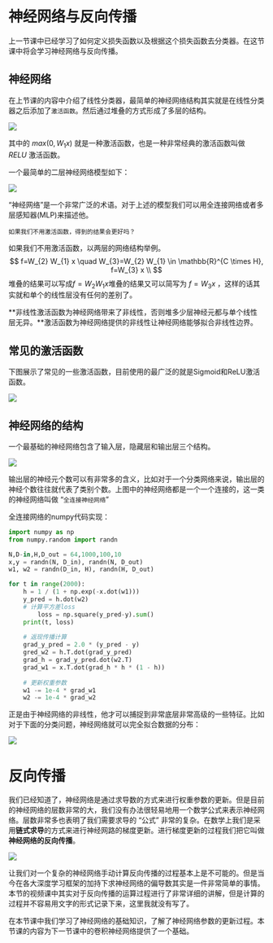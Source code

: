 # 神经网络与反向传播

上一节课中已经学习了如何定义损失函数以及根据这个损失函数去分类器。在这节课中将会学习神经网络与反向传播。

## 神经网络

在上节课的内容中介绍了线性分类器，最简单的神经网络结构其实就是在线性分类器之后添加了`激活函数`。然后通过堆叠的方式形成了多层的结构。

![](https://sonder-images.oss-cn-beijing.aliyuncs.com/img/20210817140342image-20210817140341508.png)

其中的 $max(0,W_1x)$ 就是一种激活函数，也是一种非常经典的激活函数叫做 $RELU$ 激活函数。

一个最简单的二层神经网络模型如下：

![](https://sonder-images.oss-cn-beijing.aliyuncs.com/img/20210817140618image-20210817140617184.png)

“神经网络”是一个非常广泛的术语。对于上述的模型我们可以用全连接网络或者多层感知器(MLP)来描述他。

`如果我们不用激活函数，得到的结果会更好吗？`

如果我们不用激活函数，以两层的网络结构举例。
$$
f=W_{2} W_{1} x \quad W_{3}=W_{2} W_{1} \in \mathbb{R}^{C \times H}, f=W_{3} x \\
$$
堆叠的结果可以写成$f=W_2W_1x$堆叠的结果又可以简写为 $f=W_3x$ ，这样的话其实就和单个的线性层没有任何的差别了。

**非线性激活函数为神经网络带来了非线性，否则堆多少层神经元都与单个线性层无异。**激活函数为神经网络提供的非线性让神经网络能够拟合非线性边界。

## 常见的激活函数

下图展示了常见的一些激活函数，目前使用的最广泛的就是Sigmoid和ReLU激活函数。

![](https://sonder-images.oss-cn-beijing.aliyuncs.com/img/20210817141807image-20210817141805246.png)

## 神经网络的结构

一个最基础的神经网络包含了输入层，隐藏层和输出层三个结构。

![](https://sonder-images.oss-cn-beijing.aliyuncs.com/img/20210817142152image-20210817142151501.png)

输出层的神经元个数可以有非常多的含义，比如对于一个分类网络来说，输出层的神经个数往往就代表了类别个数。上图中的神经网络都是一个一个连接的，这一类的神经网络叫做 “`全连接神经网络`”

全连接网络的numpy代码实现：

```python
import numpy as np
from numpy.random import randn

N,D-in,H,D_out = 64,1000,100,10
x,y = randn(N, D_in), randn(N, D_out)
w1, w2 = randn(D_in, H), randn(H, D_out)

for t in range(2000):
  	h = 1 / (1 + np.exp(-x.dot(w1)))
    y_pred = h.dot(w2)
    # 计算平方差loss
		loss = np.square(y_pred-y).sum()
    print(t, loss)
    
    # 返现传播计算
    grad_y_pred = 2.0 * (y_pred - y)
    gred_w2 = h.T.dot(grad_y_pred)
    grad_h = grad_y_pred.dot(w2.T)
    grad_w1 = x.T.dot(grad_h * h * (1 - h))
    
    # 更新权重参数
    w1 -= 1e-4 * grad_w1
    w2 -= 1e-4 * grad_w2
```



正是由于神经网络的非线性，他才可以捕捉到非常底层非常高级的一些特征。比如对于下面的分类问题，神经网络就可以完全拟合数据的分布：

![](https://sonder-images.oss-cn-beijing.aliyuncs.com/img/20210817143317image-20210817143316054.png)

# 反向传播

我们已经知道了，神经网络是通过求导数的方式来进行权重参数的更新。但是目前的神经网络的层数非常的大，我们没有办法很轻易地用一个数学公式来表示神经网络。层数非常多也表明了我们需要求导的 “公式” 非常的复杂。在数学上我们是采用**链式求导**的方式来进行神经网路的梯度更新。进行梯度更新的过程我们把它叫做**神经网络的反向传播**。

![](https://sonder-images.oss-cn-beijing.aliyuncs.com/img/20210817144418image-20210817144416561.png)

让我们对一个复杂的神经网络手动计算反向传播的过程基本上是不可能的。但是当今在各大深度学习框架的加持下求神经网络的偏导数其实是一件非常简单的事情。本节的视频课中其实对于反向传播的运算过程进行了非常详细的讲解，但是计算的过程并不容易用文字的形式记录下来，这里我就没有写了。



在本节课中我们学习了神经网络的基础知识，了解了神经网络参数的更新过程。本节课的内容为下一节课中的卷积神经网络提供了一个基础。



















